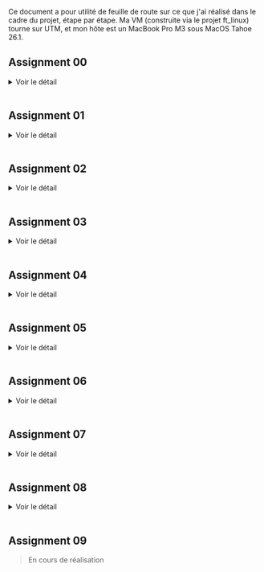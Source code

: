 Ce document a pour utilité de feuille de route sur ce que j'ai réalisé dans le cadre du projet, étape par étape. Ma VM (construite via le projet ft_linux) tourne sur UTM, et mon hôte est un MacBook Pro M3 sous MacOS Tahoe 26.1.

## Assignment 00

<details>
<summary>Voir le détail</summary>

#### Objectif

Télécharger, build, installer et booter sur la derniere version du kernel Linux faite par Linus Torvalds sur git.kernel.org

#### À rendre

- Le fichier de log du Kernel Boot  
- Le fichier de configuration du kernel utilisé  

#### Étapes

> dans la VM

0. Explications

Le but de cet exercice est de se familiariser avec la compilation du kernel Linux a partir des sources officielles. Nous allons cloner le dépôt git officiel de Linus Torvalds, configurer le kernel avec une config existante (celle de notre LFS), ajouter quelques options spécifiques, compiler le kernel et les modules, installer le tout, mettre a jour GRUB, et rebooter sur le nouveau kernel. En fait, c'est exactement ce que nous avons fait dans ft_linux, mais cette fois-ci nous allons le faire a partir des sources officielles de Linus Torvalds.

1. Récuperer le Git tree de Linus

```bash
cd /usr/src
git clone https://git.kernel.org/pub/scm/linux/kernel/git/torvalds/linux.git linux-linus
cd linux-linus
git rev-parse --short HEAD
make -s kernelversion
```

2. Nettoyage et configuration du kernel avec l'ancienne config

```bash
make mrproper
cp -v /boot/config-6.16.1 .config
yes "" | make oldconfig
```

3. Ajotuer les configs specifiques a l'exercice

```bash
make menuconfig
# General setup  --->
#   Local version - append to kernel release  --->  laisser vide
#   Automatically append version information to the version string  --->  [*]
# Device Drivers --->
#   Graphics support --->
#     [*] Direct Rendering Manager (XFree86 4.1.0 and higher DRI support)
#     [*] Virtio GPU driver
```

4. Compiler le kernel et les modules

```bash
make -j$(nproc)
make modules_install
```

4.a Verification de la compilation

```bash
make -s kernelrelease
# Doit retourner : 6.18.0-rc2-...-g<sha>
ls -lh arch/arm64/boot
file arch/arm64/boot/Image
# L’Image doit être de type : ARM aarch64 kernel Image
```

5. Copier le noyau dans boot

```bash
KREL="$(make -s kernelrelease)"
mountpoint -q /boot || mount /boot
install -m0644 arch/arm64/boot/Image "/boot/Image-${KREL}"
install -m0644 System.map             "/boot/System.map-${KREL}"
install -m0644 .config                "/boot/config-${KREL}"
ls -lh /boot | grep "${KREL}"
```

6. Mettre a jour la config de GRUB

Environnement
```bash
UUID="$(blkid -s UUID -o value "$(findmnt -no SOURCE /)")"
KREL="$(make -s kernelrelease)"
PARTUUID="557f28c8-5006-6f4a-b73d-eb11e6468a1d"
```

Backup de la config existante
```bash
cp -av /boot/grub/grub.cfg /boot/grub/grub.cfg.bak.$(date +%F-%H%M%S)
```

Ajout de la nouvelle entrée dans grub.cfg
```bash
cat >> /boot/grub/grub.cfg <<EOF

menuentry "Little-Penguin-00 (${KREL})" {
    linux /vmlinuz-${KREL} root=PARTUUID=557f28c8-5006-6f4a-b73d-eb11e6468a1d ro console=tty1 console=ttyAMA0 earlyprintk=efi,keep ignore_loglevel
}
EOF
```

Verification
```bash
cat /boot/grub/grub.cfg
```

7. Rebooter sur le nouveau kernel

> reboot la VM

Selectionner le kernel "Little-Penguin-00" dans le menu GRUB
Verifier avec 
```bash
uname -r
# Doit retourner : 6.18.0-rc2-...-g<sha>
```

8. Exporter les fichiers demandés

```bash
dmesg -T > "/root/kernel-boot.log"
cp -v "/boot/config-$(KREL)" /root/.config
```

> Retourner sur le machine hote et recuperer les fichiers dans /root de la VM via scp

```bash
scp -P <port_ssh> root@<VM_IP_ADDRESS>:/root/kernel-boot.log .
scp -P <port_ssh> root@<VM_IP_ADDRESS>:/root/.config .
```

Puis déplacer les fichiers dans le dossier de rendu du projet

Et voila, le machtou pichtou

</details>

<br>

## Assignment 01

<details>
<summary>Voir le détail</summary>

#### Objectif

Créer un module kernel simple qui affiche un message dans le log du kernel lors de son insertion et de son retrait, en faisant attention a la compatibilité des versions

#### À rendre

- Le code source du module kernel  
- Le fichier Makefile pour compiler le module

#### Étapes

0. Explications

Un module kernel est un morceau de code qui peut être chargé et déchargé dynamiquement dans le noyau Linux. Cela permet d'ajouter des fonctionnalités au noyau sans avoir a recompiler tout le noyau. Dans cet exercice, nous allons créer un module kernel simple qui affiche un message dans le log du kernel lors de son insertion et de son retrait. Nous allons également nous assurer que le module est compatible avec la version du noyau en cours d'exécution.  

1. Coder le fichier .c du module et son Makefile

> [Code source ici](../project/01/)

2. Compiler le module

```bash
make
```

3. Insérer le module dans le kernel

```bash
sudo insmod main.ko
dmesg -T | tail -n 1
# doit afficher
# [timestamp] Hello world!
```
> le flag -T permet d'avoir des timestamps lisibles

4. Retirer le module du kernel

```bash
sudo rmmod main.ko
dmesg -T | tail -n 1
# doit afficher
# [timestamp] Cleaning up module.
```

5. Exporter les fichiers demandés

> Tu connais la procedure en `scp`

Et voila, le machtou pichtou

</details>

<br>

## Assignment 02

<details>
<summary>Voir le détail</summary>

#### Objectif

Reprendre le kernel compilé dans l'Assignment 00 et modifier le Makefile pour changer le champ EXTRAVERSION, pour ajouter le suffixe "-thor_kernel".

#### À rendre

- Le boot log du kernel
- Le patch au Makefile modifié

#### Étapes

0. Explications

Le but de cet exercice est de modifier le Makefile du kernel Linux pour changer le champ EXTRAVERSION, en ajoutant le suffixe "-thor_kernel". Cela permettra d'identifier facilement le kernel compilé pour cet exercice. Nous allons ensuite recompiler le kernel avec cette modification, installer le nouveau kernel, mettre a jour GRUB, et rebooter sur le nouveau kernel. Enfin, nous allons créer un patch git pour la modification du Makefile, et exporter le fichier pour preuve dans le rendu.  

1. Preparer la config

```bash
cd /usr/src/linux-linus
cp -v /boot/config-6.18.0-rc2-00236-g566771afc7a8 .config
yes "" | make oldconfig
```

2. Modifier le Makefile

Modifier EXTRAVERSION pour ajouter -thor_kernel
```bash
# si deja defini
if grep -qE '^EXTRAVERSION[[:space:]]*=' Makefile; then
  sed -i 's/^\(EXTRAVERSION[[:space:]]*=[[:space:]]*[^#\n]*\)/\1-thor_kernel/' Makefile
else
  # sinon add au debut du fichier
  sed -i '1i EXTRAVERSION = -thor_kernel' Makefile
fi
```

Check
```bash
grep -n '^EXTRAVERSION' Makefile
make -s kernelrelease
```
> Si il y a un suffixe "-thor_kernel" dans le retour, c'est bon. Ignorer le "-dirty" si present, ca veut juste dire que des fichiers ont été modifiés depuis la derniere compilation

3. Compiler le kernel et les modules

```bash
make -j"$(nproc)"
make modules_install
```

4. Copier le noyau dans boot

```bash
KREL="$(make -s kernelrelease)"
cp -v arch/arm64/boot/Image "/boot/Image-${KREL}"
cp -v System.map             "/boot/System.map-${KREL}"
cp -v .config                "/boot/config-${KREL}"
ls -lh /boot | grep "${KREL}"
```

5. Mettre a jour la config de GRUB

ajouter cette entrée a la fin de /boot/grub/grub.cfg

```
menuentry "Little-Penguin-02 (Image 6.18.0-rc2-thor_kernel)" {
    linux /Image-6.18.0-rc2-thor_kernel+ root=PARTUUID=557f28c8-5006-6f4a-b73d-eb11e6468a1d ro console=tty1 console=ttyAMA0 earlyprintk=efi,keep ignore_loglevel
}
```
> Adapter les valeurs selon votre archi, prenez exemple sur l'entrée Little-Penguin-00

6. Rebooter sur le nouveau kernel

> reboot la VM

Selectionner le kernel "Little-Penguin-02" dans le menu GRUB  

Verifier avec 
```bash
uname -r
# Doit retourner : 6.18.0-rc2-thor_kernel
```
> peut changer selon version exacte compilée

7. Créer le fichier patch

```bash
cd /usr/src/linux-linus
git add Makefile
git commit -s -m "Makefile: append -thor_kernel to EXTRAVERSION

Add -thor_kernel to EXTRAVERSION so the running kernel reports the
required suffix for assignment 02."
git format-patch -1 --base=auto --stdout > ../makefile-thor_kernel.patch
```
> oui mon message de commit est genere par chatGPT, j'suis pas inspiré
> le flag -s sert a ajouter la ligne "Signed-off-by: ..." automatiquement, et le base auto sert a eviter les conflits de format (bonnes pratiques selon [la doc ici](https://github.com/torvalds/linux/blob/master/Documentation/process/submitting-patches.rst))

Check
```bash
ls -lh ../makefile-thor_kernel.patch
head -n 25 ../makefile-thor_kernel.patch
git show --stat
```

8. Exporter les fichiers demandés

> Maintenant tu connais la procedure en `scp`

</details>

<br>

## Assignment 03

<details>
<summary>Voir le détail</summary>

#### Objectif

Modifier le fichier .c donné pour qu'il soit compliant avec le [Linux Kernel Coding Style (LKCS)](https://www.kernel.org/doc/html/v4.10/process/coding-style.html)

#### À rendre

- Le code source modifié du module kernel

#### Étapes

0. Explications

Le but de cet exercice est de modifier un fichier source C donné pour qu'il soit conforme au **Linux Kernel Coding Style (LKCS)**. Nous allons utiliser l'outil `checkpatch.pl` fourni avec les sources du kernel pour analyser le code et identifier les violations du style (un peu comme on faisait avec la norminette). Ensuite, on corrigera ces violations en suivant les recommandations du LKCS. Puis on exportera le tout pour le rendu.   

1. Récupérer le code source de base

2. Créer un fichier .c dans le dossier du kernel

```bash
cd /usr/src/linux-linus
# vim ou copy comme tu veux
# perso jai fait un fichier `moche.c`
```

3. Analyser les erreurs de style

```bash
./scripts/checkpatch.pl --no-tree --strict --show-types --file moche.c
```

4. Corriger les erreurs de style

Suivre chaque remarque de checkpatch.pl et modifier le code source en conséquence, un peu comme avec la norminette (ehhhh ouaaaais, casse la tete)  
Mon implémentation corrigée est [ici](../project/03/main.c)

5. Re-analyser le code corrigé

```bash
./scripts/checkpatch.pl --no-tree --strict --show-types --file moche.c
# doit retourner :
#   total: 0 errors, 0 warnings, 0 checks, 38 lines checked
# 
#   moche.c has no obvious style problems and is ready for submission.
```

(optionnel)
J'ai fais un alias dans mon `~/.bashrc` pour faire une commande `norme` qui lance checkpatch.pl avec les bons flags, utile pour coder tout les modules kernel en respectant le LKCS
```bash
vim ~/.bashrc
# ajouter a la fin du fichier :
alias norme='/usr/src/linux-linus/scripts/checkpatch.pl --no-tree --strict --show-types --file'
```
> adapter le chemin selon votre arborescence
Puis recharger le bashrc
```bash
source ~/.bashrc
```
et vous pourrez faire
```bash
norme mon_module.c
```

6. Exporter les fichiers demandés

> Tu connais la procedure en `scp`

</details>

<br>

## Assignment 04

<details>
<summary>Voir le détail</summary>

#### Objectif

Modifier le module kernel fait dans [l'assignment 01](#assignment-01) pour qu'il soit chargé automatiquement lorsqu'un clavier USB est branché sur la machine

#### À rendre

- Le code source modifié du module kernel  
- Un "rules file" `udev` pour charger le module automatiquement  
- Une preuve (log) que le module a bien été chargé automatiquement  

#### Étapes

0. Explications

Le but de cet exercice est de modifier le module kernel créé dans l'assignment 01 pour qu'il soit chargé automatiquement lorsqu'un clavier USB est branché sur la machine. Pour cela, nous allons créer une règle `udev` qui détecte l'insertion d'un clavier USB et charge le module en conséquence. On modifiera legerement le code source pour le differencier du module 01. Enfin, nous testerons le tout en branchant un clavier USB et en vérifiant les logs du kernel pour confirmer que le module a été chargé automatiquement. Puis apres comme d'hab > exporter les fichiers pour le rendu  

1. Créer une règle `udev`

> [Voir règle dans le dossier](../project/04)

A placer dans `/etc/udev/rules.d`


2. Ajuster le code source du module

> [Code source ici](../project/04/)

3. Compiler le module

```bash
make
```
> J'ai repris un peu la meme logique qu'on avait faite dans ft_linux

4. Recharger les règles udev

```bash
udevadm control --reload-rules
```

Optionnel mais utile pour proof : clean l'historique
```bash
dmesg -c >/dev/null 2>&1 || true
```

5. Tester

```bash
# brancher un clavier USB, puis verifier les logs
dmesg -T | tail -n 5
```

6. Exporter les fichiers demandés

```bash
dmesg -T > plug.log
```
> Tu connais la procedure en `scp`

</details>

<br>

## Assignment 05

<details>
<summary>Voir le détail</summary>

#### Objectif

Reprendre le module kernel fait dans l'assignment 01 et le transformer en driver de caractère “misc” (interface simplifiée) qui expose un fichier de device `/dev/fortytwo` avec des opérations `read` et `write`

#### À rendre

- Le code source modifié du module kernel
- Une forme de proof (log) que le module fonctionne correctement

#### Étapes

0. Explications 

Un device permet a l'user space (applications, shell, etc) d'interagir avec le kernel via des fichiers spéciaux dans `/dev`. Creer un **character device** permet la communication caractere par caractere, comme un flux de données. Le kernel fournit une interface simplifiée pour créer des character devices appelés "misc devices" (miscellaneous devices), contrairement aux character devices classiques qui demandent plus de gestion (allocation de major/minor numbers, etc).  
Ce que nous devons faire, c'est de transformer notre module kernel en un **misc device** qui expose un fichier `/dev/fortytwo`.  
Quand on lit depuis ce fichier, on doit obtenir la valeur de notre login (pour ma part, `cedmulle`).  
- Si on ecrit dedans autre chose que notre login, le module doit retourner une erreur `invalid value`.  
- Si on ecrit notre login, le module doit accepter l'ecriture et stocker la valeur.  

1. Modifier le code source du module

> [Code source ici](../project/05)  

2. Compiler le module

```bash
make
```

3. Tester le module

J'ai fait une regle de Makefile pour automatiser les tests
```bash
make test
```

Possible aussi de faire une version plus verbose pour obtenir une preuve sous forme de fichier .log pour le rendu
```bash
make test-log > test.log 2>&1
```

4. Exporter le travail

> Tu connais la procedure en `scp`

</details>

<br>

## Assignment 06

<details>
<summary>Voir le détail</summary>

#### Objectif

Build (encore) et installer un kernel linux `linux-next` a partir des sources officielles. Un peu comme l'assignment 00, mais cette fois-ci avec le tree `linux-next` qui contient les features en cours d'intégration dans le kernel principal.

#### À rendre

- Le boot log du kernel

#### Étapes

0. Explications

La branche linux-next est une branche spéciale du dépôt git du kernel Linux qui contient les dernières modifications et fonctionnalités en cours d'intégration dans le kernel principal. Elle est mise à jour régulièrement avec les contributions des développeurs avant qu'elles ne soient fusionnées dans la branche principale. [Plus d'infos ici](https://www.kernel.org/doc/man-pages/linux-next.html)  
Le but de cet exercice est de compiler et d'installer un kernel à partir de cette branche linux-next, afin de se familiariser avec le processus de compilation du kernel et d'explorer les dernières fonctionnalités en développement.  

1. Récupérer le Git tree de linux-next

```bash
cd /usr/src
git clone https://git.kernel.org/pub/scm/linux/kernel/git/torvalds/linux.git linux-next
cd linux-next
git remote add linux-next https://git.kernel.org/pub/scm/linux/kernel/git/next/linux-next.git
git fetch linux-next --tags
LATEST_NEXT_TAG="$(git tag -l 'next-*' | sort -V | tail -1)"
git switch -c lp06 "${LATEST_NEXT_TAG}"
git describe --tags --always
```
> Nous avons maintenant la derniere version de linux-next checkout

2. Configuration du kernel

> Je reprends mon ancienne config LFS, comme d'hab
```bash
make mrproper
cp -v /boot/config-6.16.1 .config
yes "" | make oldconfig
# desactiver le suffixe custom, et s'assurer que le suffixe auto est activé
scripts/config --set-str LOCALVERSION ""
scripts/config --enable LOCALVERSION_AUTO || true
```

Ajouter le driver Virtio GPU (sinon le terminal ne s'affiche pas au boot)
```bash
make menuconfig
# Device Drivers --->
#   Graphics support --->
#     [*] Direct Rendering Manager (XFree86 4.1.0 and higher DRI support)
#     [*] Virtio GPU driver
```
> Pas en module, faut que ce soit compilé dans le kernel


3. Build le kernel + modules

```bash
make -j"$(nproc)"
make modules_install
```

4. Copier le noyau dans boot

```bash
KREL="$(make -s kernelrelease)"
mountpoint -q /boot || mount /boot
install -m0644 arch/arm64/boot/Image "/boot/Image-${KREL}"
install -m0644 System.map             "/boot/System.map-${KREL}"
install -m0644 .config                "/boot/config-${KREL}"
ln -sf "Image-${KREL}" "/boot/vmlinuz-${KREL}"
ls -lh /boot | grep "${KREL}"
file "arch/arm64/boot/Image"
```

5. Mettre a jour la config de GRUB

Ajouter cette entrée a la fin de /boot/grub/grub.cfg

```
menuentry "Little-Penguin-06 (Image 6.18.0-rc2-next-20251024)" {
    linux /vmlinuz-6.18.0-rc2-next-20251024 root=PARTUUID=557f28c8-5006-6f4a-b73d-eb11e6468a1d ro console=tty1 console=ttyAMA0 earlyprintk=efi,keep ignore_loglevel
}
```
> Adapter les valeurs selon votre archi, prenez exemple sur l'entrée Little-Penguin-00

6. Rebooter sur le nouveau kernel

> reboot la VM
Selectionner le kernel "Little-Penguin-06" dans le menu GRUB
Verifier avec 
```bash
uname -r
# Doit retourner : 6.18.0-rc2-next-20251024
```
> peut changer selon version exacte compilée (date a laquelle vous faite cet assignment)

7. Exporter les fichiers demandés

```bash
dmesg -T > "/root/kernel-boot.log"
```
> Tu connais la procedure en `scp`

</details>

<br>

## Assignment 07

<details>
<summary>Voir le détail</summary>

#### Objectif

Coder un module kernel pour créer une interface debugfs appelée fortytwo qui expose trois fichiers virtuels : id, jiffies et foo, en utilisant le systeme de fichiers debugfs du kernel Linux.

#### À rendre

- Le code source du module kernel
- Une preuve (log) que le module fonctionne correctement

#### Étapes

0. Explications

Le but de cet exercice est de créer un module kernel qui utilise l'interface debugfs pour exposer des fichiers virtuels permettant d'interagir avec le noyau Linux. Debugfs est un système de fichiers spécial conçu pour le débogage et l'inspection du noyau, offrant une interface simple pour accéder aux données du noyau depuis l'espace utilisateur sans avoir a modifier le code du noyau lui-même ou utiliser des appels système complexes.  
Nous allons créer un module kernel qui crée un répertoire debugfs appelé `fortytwo`, contenant trois fichiers virtuels : `id`, `jiffies` et `foo`. Chaque fichier aura des fonctionnalités spécifiques pour lire et écrire des données.  

1. Verifier la présence de debugfs, sinon le monter

```bash
mount | grep debugfs || mount -t debugfs none /sys/kernel/debug
```

2. Coder le fichier .c du module et son Makefile

> [Code source ici](../project/07)

3. Compiler le module

```bash
make
```

4. Tester le module

```bash
make test
```
> Possible aussi de faire une version plus verbose pour obtenir une preuve sous forme de fichier .log pour le rendu
```bash
make test-log > test.log 2>&1
```

5. Exporter le travail

> Tu connais la procedure en `scp`

</details>

<br>

## Assignment 08

<details>
<summary>Voir le détail</summary>

#### Objectif

On nous donne un fichier .c d'un module kernel très mal implémenté. Il faut tout d'abord trouver la logique de ce que le gars a voulu implémenter, puis corriger + refactoriser le code pour qu'il soit fonctionnel, propre et respecte le Linux Kernel Coding Style (LKCS).

#### À rendre

- Le code source modifié du module kernel

#### Étapes

Plutot que des étapes, voici le changelog de ce que j'ai pu trouver comme erreurs et les corriger dans le code source :  

-	j’ai commencé par passer le fichier dans `checkpatch.pl`, ça m’a sorti une avalanche d’erreurs de style et de syntaxe, donc première étape : tout rendre compilable et lisible  
-	j’ai viré la licence bidon “LICENSE” et ajouté le header SPDX, c’est obligatoire pour tout module kernel récent  
-	j’ai trié et complété les includes : certains manquaient (`mutex`, `string`, `uaccess`) et d’autres étaient mal ordonnés  
-	j’ai supprimé les commentaires inutiles et le ton “fun” (wtf?)  

A partir de la, j'ai compris que le programme devait créer un device `/dev/reverse` qui inverse la chaîne de caractères écrite dedans, et la restitue inversée lors d’un read. Mais c'est tellement mal foutu, j'ai fait une grosse refacto :  

-	les prototypes des fonctions étaient cassés, j’ai refait a ma sauce les `myfd_read` et `myfd_write`  
-	j’ai remarqué que le module utilisait une variable globale `str` sans la verouiller (data race), donc j’ai ajouté un mutex global pour protéger les accès concurrents  
-	j’ai renommé `str` en `buf` et ajouté `buf_len` pour suivre la longueur utile, beaucoup plus propre et clair  
-	j’ai ajouté un `#define DEVNAME "reverse"` pour ne plus avoir de chaînes en dur  
-	j’ai complètement revu `myfd_read` : la logique originale inversait bien la chaîne, mais faisait un `kmalloc` énorme et pas de free, donc j’ai réécrit avec un `kmalloc` juste à la bonne taille, un `for` propre, et un `kfree` à la fin  
-	j’ai ajouté un check sur `!buf_len` pour retourner 0 quand rien à lire, sinon `cat` bloque  
-	j’ai remplacé `strlen()` par `buf_len`, c’est plus sûr et évite de recalculer sur chaque read  
-	j’ai ajouté `mutex_lock`/`unlock` autour du read pour éviter de lire pendant qu’un `write` modifie la mémoire  
-	j’ai revu `myfd_write` : l’ancien faisait un +1 inutile et cassait la terminaison de chaîne, j’ai corrigé en écrivant juste la taille reçue et en ajoutant le '`\0`' à la bonne place  
-	j’ai limité la copie à `PAGE_SIZE - 1` avec `min()` pour éviter de dépasser le buffer  
-	j’ai aussi forcé `*ppos = 0` avant l’écriture, sinon plusieurs writes s’enchaînaient mal  
-	j’ai ajouté `mutex_lock`/`unlock` dans le write aussi, pour être cohérent avec le read  
-	j’ai corrigé les structs : `myfd_fops` devient `const`, ajout de `.llseek = noop_llseek` pour interdire le `seek` (car ca peut poser probleme avec ce genre de device)  
-	j’ai réécrit `miscdevice` sans les déférencements de fou furieux `&(*(&(myfd_device)))` (wtf?)  
-	dans la fonction `init`, j’ai remplacé `return 1` par `return 0`    
-	j’ai ajouté un vrai `misc_deregister()` dans `exit` pour libérer le device  
-	j’ai mis la licence à “GPL”, et une description claire du module  
-	j’ai fini par vérifier avec `checkpatch.pl --strict`, plus aucun warning  
-	ensuite j’ai testé : `echo bonjour > /dev/reverse` puis `cat /dev/reverse` → `ruojnob`, c'est validé par la street ca  
-	pour finir j’ai demandé a mon pote (ChatGPT) de me faire une batterie de test a mettre dans mon Makefile pour autocheck le tout, ce sera utile pendant l'eval  

> [Code source corrigé ici](../project/08)

</details>

<br>

## Assignment 09

> En cours de réalisation

